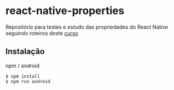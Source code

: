 # react-native-properties

Repositório para testes e estudo das propriedades do React Native seguindo roteiros deste [curso](https://www.udemy.com/course/curso-react-native/)

## Instalação

npm / android
```terminal
$ npm install 
$ npm run android